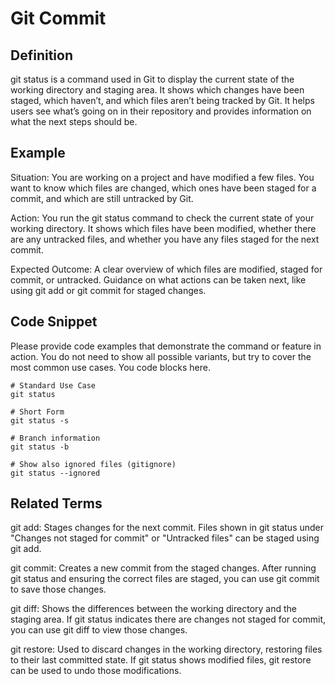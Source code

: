 # Git Commit

## Definition

git status is a command used in Git to display the current state of the working directory and staging area. It shows which changes have been staged, which haven’t, and which files aren’t being tracked by Git. It helps users see what’s going on in their repository and provides information on what the next steps should be.

## Example

Situation:
You are working on a project and have modified a few files. You want to know which files are changed, which ones have been staged for a commit, and which are still untracked by Git.

Action:
You run the git status command to check the current state of your working directory. It shows which files have been modified, whether there are any untracked files, and whether you have any files staged for the next commit.

Expected Outcome:
A clear overview of which files are modified, staged for commit, or untracked.
Guidance on what actions can be taken next, like using git add or git commit for staged changes.

## Code Snippet

Please provide code examples that demonstrate the command or feature in action. You do not need to show all possible variants, but try to cover the most common use cases. You code blocks here.

```
# Standard Use Case
git status

# Short Form
git status -s

# Branch information
git status -b

# Show also ignored files (gitignore)
git status --ignored
```


## Related Terms

git add: Stages changes for the next commit. Files shown in git status under "Changes not staged for commit" or "Untracked files" can be staged using git add.

git commit: Creates a new commit from the staged changes. After running git status and ensuring the correct files are staged, you can use git commit to save those changes.

git diff: Shows the differences between the working directory and the staging area. If git status indicates there are changes not staged for commit, you can use git diff to view those changes.

git restore: Used to discard changes in the working directory, restoring files to their last committed state. If git status shows modified files, git restore can be used to undo those modifications.
